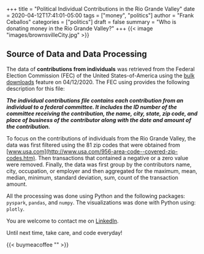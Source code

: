 +++
title = "Political Individual Contributions in the Rio Grande Valley"
date = 2020-04-12T17:41:01-05:00
tags = ["money", "politics"]
author = "Frank Ceballos"
categories = ["politics"]
draft = false
summary = "Who is donating money in the Rio Grande Valley?"
+++
{{< image "images/brownsvilleCity.jpg" >}}

## Source of Data and  Data Processing
The data of **contributions from individuals** was retrieved from the Federal Election Commission (FEC) of the
United States-of-America using the [bulk downloads](https://www.fec.gov/data/browse-data/?tab=bulk-data)
feature on 04/12/2020. The FEC using provides the following description for this file:

***The individual contributions file contains each contribution
from an individual to a federal committee. It includes the ID number of the
committee receiving the contribution, the name, city, state, zip code, and
place of business of the contributor along with the date and amount of the contribution.***

To focus on the contributions of individuals from the Rio Grande Valley,
the data was first filtered using the 81 zip codes that were obtained
from [www.usa.com](http://www.usa.com/956-area-code--covered-zip-codes.htm). Then
transactions that contained a negative or a zero value were removed. Finally,
the data was first group by the contributors name, city, occupation, or employer
and then aggregated for the maximum, mean, median, minimum, standard deviation,
sum, count of the transaction amount.

All the processing was done using Python and the following packages: `pyspark`,
`pandas`, and `numpy`. The visualizations was done with Python using: `plotly`.

You are welcome to contact me on [LinkedIn](https://www.linkedin.com/in/frank-ceballos/).

Until next time, take care, and code everyday!

{{< buymeacoffee "" >}}
